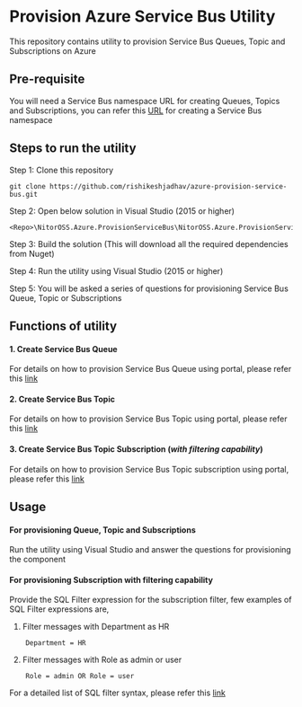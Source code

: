 # Provision Azure Service Bus Utility

This repository contains utility to provision Service Bus Queues, Topic and Subscriptions on Azure

## Pre-requisite

You will need a Service Bus namespace URL for creating Queues, Topics and Subscriptions, you can refer this [URL](https://docs.microsoft.com/en-us/azure/service-bus-messaging/service-bus-create-namespace-portal) for creating a Service Bus namespace

## Steps to run the utility

Step 1: Clone this repository
```
git clone https://github.com/rishikeshjadhav/azure-provision-service-bus.git
```

Step 2: Open below solution in Visual Studio (2015 or higher)
```
<Repo>\NitorOSS.Azure.ProvisionServiceBus\NitorOSS.Azure.ProvisionServiceBus.sln
```

Step 3: Build the solution (This will download all the required dependencies from Nuget)

Step 4: Run the utility using Visual Studio (2015 or higher)

Step 5: You will be asked a series of questions for provisioning Service Bus Queue, Topic or Subscriptions

## Functions of utility

#### 1. Create Service Bus Queue

For details on how to provision Service Bus Queue using portal, please refer this [link](https://docs.microsoft.com/en-us/azure/service-bus-messaging/service-bus-dotnet-get-started-with-queues)



#### 2. Create Service Bus Topic

For details on how to provision Service Bus Topic using portal, please refer this [link](https://docs.microsoft.com/en-us/azure/service-bus-messaging/service-bus-dotnet-how-to-use-topics-subscriptions)

#### 3. Create Service Bus Topic Subscription (**_with filtering capability_**)

For details on how to provision Service Bus Topic subscription using portal, please refer this [link](https://docs.microsoft.com/en-us/azure/service-bus-messaging/service-bus-dotnet-how-to-use-topics-subscriptions#3-create-a-subscription-to-the-topic)


## Usage

#### For provisioning Queue, Topic and Subscriptions
Run the utility using Visual Studio and answer the questions for provisioning the component

#### For provisioning Subscription with filtering capability
Provide the SQL Filter expression for the subscription filter, few examples of SQL Filter expressions are,

1. Filter messages with Department as HR
```
    Department = HR
```
2. Filter messages with Role as admin or user
```
    Role = admin OR Role = user
```

For a detailed list of SQL filter syntax, please refer this [link](https://docs.microsoft.com/en-us/azure/service-bus-messaging/service-bus-messaging-sql-filter)
